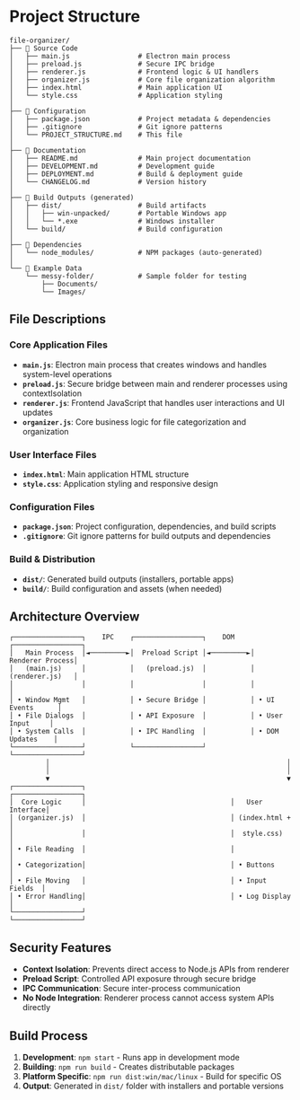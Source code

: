 # Project Structure

```
file-organizer/
├── 📁 Source Code
│   ├── main.js                 # Electron main process
│   ├── preload.js              # Secure IPC bridge
│   ├── renderer.js             # Frontend logic & UI handlers
│   ├── organizer.js            # Core file organization algorithm
│   ├── index.html              # Main application UI
│   └── style.css               # Application styling
│
├── 📁 Configuration
│   ├── package.json            # Project metadata & dependencies
│   ├── .gitignore              # Git ignore patterns
│   └── PROJECT_STRUCTURE.md    # This file
│
├── 📁 Documentation
│   ├── README.md               # Main project documentation
│   ├── DEVELOPMENT.md          # Development guide
│   ├── DEPLOYMENT.md           # Build & deployment guide
│   └── CHANGELOG.md            # Version history
│
├── 📁 Build Outputs (generated)
│   ├── dist/                   # Build artifacts
│   │   ├── win-unpacked/       # Portable Windows app
│   │   └── *.exe               # Windows installer
│   └── build/                  # Build configuration
│
├── 📁 Dependencies
│   └── node_modules/           # NPM packages (auto-generated)
│
└── 📁 Example Data
    └── messy-folder/           # Sample folder for testing
        ├── Documents/
        └── Images/
```

## File Descriptions

### Core Application Files
- **`main.js`**: Electron main process that creates windows and handles system-level operations
- **`preload.js`**: Secure bridge between main and renderer processes using contextIsolation
- **`renderer.js`**: Frontend JavaScript that handles user interactions and UI updates
- **`organizer.js`**: Core business logic for file categorization and organization

### User Interface Files
- **`index.html`**: Main application HTML structure
- **`style.css`**: Application styling and responsive design

### Configuration Files
- **`package.json`**: Project configuration, dependencies, and build scripts
- **`.gitignore`**: Git ignore patterns for build outputs and dependencies

### Build & Distribution
- **`dist/`**: Generated build outputs (installers, portable apps)
- **`build/`**: Build configuration and assets (when needed)

## Architecture Overview

```
┌─────────────────┐    IPC    ┌─────────────────┐    DOM    ┌─────────────────┐
│   Main Process  │◄─────────►│  Preload Script │◄─────────►│  Renderer Process│
│   (main.js)     │           │   (preload.js)  │           │  (renderer.js)   │
│                 │           │                 │           │                 │
│ • Window Mgmt   │           │ • Secure Bridge │           │ • UI Events      │
│ • File Dialogs  │           │ • API Exposure  │           │ • User Input     │
│ • System Calls  │           │ • IPC Handling  │           │ • DOM Updates    │
└─────────────────┘           └─────────────────┘           └─────────────────┘
         │                                                           │
         │                                                           │
         ▼                                                           ▼
┌─────────────────┐                                    ┌─────────────────┐
│  Core Logic     │                                    │   User Interface│
│ (organizer.js)  │                                    │ (index.html +   │
│                 │                                    │  style.css)     │
│ • File Reading  │                                    │                 │
│ • Categorization│                                    │ • Buttons       │
│ • File Moving   │                                    │ • Input Fields  │
│ • Error Handling│                                    │ • Log Display   │
└─────────────────┘                                    └─────────────────┘
```

## Security Features

- **Context Isolation**: Prevents direct access to Node.js APIs from renderer
- **Preload Script**: Controlled API exposure through secure bridge
- **IPC Communication**: Secure inter-process communication
- **No Node Integration**: Renderer process cannot access system APIs directly

## Build Process

1. **Development**: `npm start` - Runs app in development mode
2. **Building**: `npm run build` - Creates distributable packages
3. **Platform Specific**: `npm run dist:win/mac/linux` - Build for specific OS
4. **Output**: Generated in `dist/` folder with installers and portable versions
